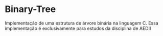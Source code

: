 # Binary-Tree
Implementação de uma estrutura de árvore binária na linguagem C. Essa implementação é exclusivamente para estudos da disciplina de AEDII
